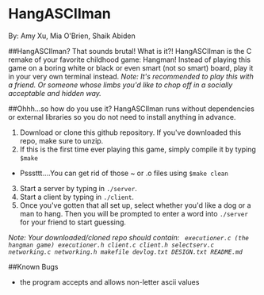 # HangASCIIman
By: Amy Xu, Mia O'Brien, Shaik Abiden

##HangASCIIman? That sounds brutal! What is it?!
HangASCIIman is the C remake of your favorite childhood game: Hangman! Instead of playing this game on a boring white or black or even smart (not so smart) board, play it in your very own terminal instead. 
*Note: It's recommended to play this with a friend. Or someone whose limbs you'd like to chop off in a socially acceptable and hidden way.*

##Ohhh...so how do you use it?
HangASCIIman runs without dependencies or external libraries so you do not need to install anything in advance.

1. Download or clone this github repository. If you've downloaded this repo, make sure to unzip.
2. If this is the first time ever playing this game, simply compile it by typing ```$make```
  * Psssttt....You can get rid of those ~ or .o files using ```$make clean```
3. Start a server by typing in ```./server```. 
4. Start a client by typing in ```./client```. 
5. Once you've gotten that all set up, select whether you'd like a dog or a man to hang. Then you will be prompted to enter a word into ```./server``` for your friend to start guessing.

*Note: Your downloaded/cloned repo should contain: ``` executioner.c (the hangman game) executioner.h client.c client.h selectserv.c networking.c networking.h makefile devlog.txt DESIGN.txt README.md```*

##Known Bugs
* the program accepts and allows non-letter ascii values
